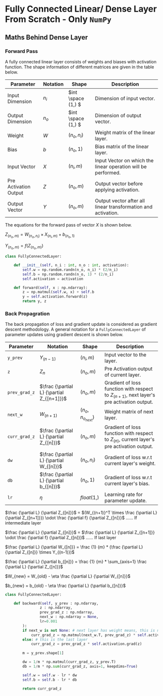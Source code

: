 # Fully Connected Linear/ Dense Layer From Scratch - Only ```NumPy```

## Maths Behind Dense Layer
### Forward Pass

A fully connected linear layer consists of weights and biases with activation function. The shape information of different matrices are given in the table below.


| Parameter | Notation | Shape | Description |
| ----------| -------- | ----- | ----------- |
| Input Dimension | $n_i$ | $int \space (1,) $ |Dimension of input vector. |
| Output Dimension | $n_o$ | $int \space (1,) $ |Dimension of output vector. |
| Weight | $W$ | $(n_o, n_i)$ | Weight matrix of the linear layer. |
| Bias | $b$ | $(n_o, 1)$ | Bias matrix of the linear layer. |
| Input Vector | $X$ | $(n_i, m)$ | Input Vector on which the linear operation will be performed. |
| Pre Activation Output | $Z$ | $(n_o, m)$ | Output vector before applying activation. |
| Output Vector| $Y$ | $(n_o, m)$ | Output vector after all linear transformation and activation. |


The equations for the forward pass of vector $X$ is shown below.

$Z_{(n_o, m)} = W_{(n_o, n_i)} \times X_{(n_i,m)} + b_{(n_o,1)}$

$Y_{(n_o,m)} = f(Z_{(n_o,m)})$

```python
class FullyConnectedLayer:

    def __init__(self, n_i : int, n_o : int, activation):
        self.w = np.random.randn(n_o, n_i) * (2/n_i)
        self.b = np.random.randn(n_o, 1) * (2/n_i)
        self.activation = activation

    def forward(self, x : np.ndarray):
        z = np.matmul(self.w, x) + self.b
        y = self.activation.forward(z)
        return y, z
```

### Back Propagration

The back propagation of loss and gradient update is considered as gradient descent methodology. A general notation for a ```FullyConnectedLayer``` of parameter updates using gradient descent is shown below.

| Parameter | Notation | Shape | Description |
| ----------| -------- | ----- | ----------- |
| ```y_prev``` | $Y_{(n-1)}$ | $(n_i,m)$ | Input vector to the layer. |
| ```z``` | $Z_n$ | $(n_o,m)$ | Pre Activation output of current layer. |
| ```prev_grad_z``` | $\frac {\partial L} {\partial Z_{[n+1]}}$ | $(n_o,m)$ | Gradient of loss function with respect to $Z_{(n+1)}$, next layer's pre activation output. |
| ```next_w``` | $W_{(n+1)}$ | $(n_o,n_{o_{next}})$ |Weight matrix of next layer. |
| ```curr_grad_z``` | $\frac {\partial L} {\partial Z_{[n]}}$ | $(n_o,m)$ | Gradient of loss function with respect to $Z_{(n)}$, current layer's pre activation output. |
| ```dw``` | $\frac {\partial L} {\partial W_{[n]}}$ | $(n_o, n_i)$ | Gradient of loss w.r.t current layer's weight. |
| ```db``` | $\frac {\partial L} {\partial b_{[n]}}$ | $(n_o, 1)$ | Gradient of loss w.r.t current layer's bias. |
| ```lr``` | $\eta$ | $float (1,)$ | Learning rate for parameter update. |


$\frac {\partial L} {\partial Z_{[n]}}$ =  $(W_{(n+1)}^T \times \frac {\partial L} {\partial Z_{[n+1]}}) \odot \frac {\partial f} {\partial Z_{[n]}}$ ...... If intermediate layer

$\frac {\partial L} {\partial Z_{[n]}}$ =  $\frac {\partial L} {\partial Z_{[n+1]}} \odot \frac {\partial f} {\partial Z_{[n]}}$ ...... If last layer

$\frac {\partial L} {\partial W_{[n]}} = \frac {1} {m} * (\frac {\partial L} {\partial Z_{[n]}} \times Y_{(n-1)})$

$\frac {\partial L} {\partial b_{[n]}} = \frac {1} {m} * \sum_{axis=1} \frac {\partial L} {\partial Z_{[n]}}$

$W_{new} = W_{old} - \eta \frac {\partial L} {\partial W_{[n]}}$

$b_{new} = b_{old} - \eta \frac {\partial L} {\partial b_{[n]}}$

```python
class FullyConnectedLayer:

    def backward(self, y_prev : np.ndarray, 
                z : np.ndarray, 
                prev_grad_z : np.ndarray, 
                next_w : np.ndarray = None, 
                lr=0.001
        ):
        if next_w is not None: # next layer has weight means, this is not the last layer
            curr_grad_z = np.matmul(next_w.T, prev_grad_z) * self.activation.grad(z)
        else: # this is the last layer
            curr_grad_z = prev_grad_z * self.activation.grad(z)
        
        m = y_prev.shape[1]

        dw = 1/m * np.matmul(curr_grad_z, y_prev.T)
        db = 1/m * np.sum(curr_grad_z, axis=1, keepdims=True)

        self.w = self.w - lr * dw
        self.b = self.b - lr * db
        
        return curr_grad_z
```